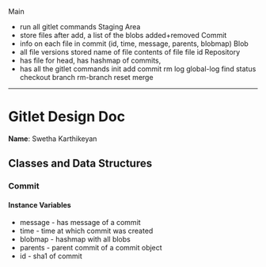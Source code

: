Main

- run all gitlet commands Staging Area
- store files after add, a list of the blobs added+removed Commit
- info on each file in commit (id, time, message, parents, blobmap)
  Blob
- all file versions stored name of file contents of file file id Repository
- has file for head, has hashmap of commits,
- has all the gitlet commands init add commit rm log global-log find status checkout branch rm-branch reset merge

________

# Gitlet Design Doc

**Name**: Swetha Karthikeyan

## Classes and Data Structures

### Commit

#### Instance Variables

* message - has message of a commit
* time - time at which commit was created
* blobmap - hashmap with all blobs
* parents - parent commit of a commit object
* id - sha1 of commit




